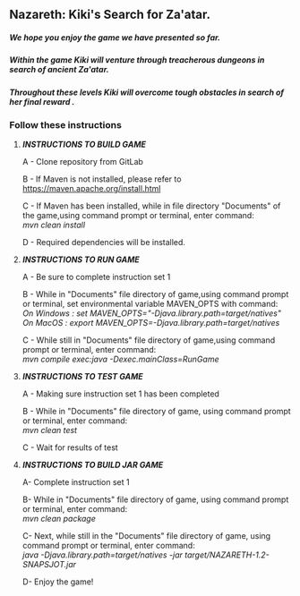 ## Nazareth: Kiki's Search for Za'atar.

##### We hope you enjoy the game we have presented so far.

##### Within the game Kiki will venture through treacherous dungeons in search of ancient Za'atar.  
##### Throughout these levels Kiki will overcome tough obstacles in search of her final reward .


### Follow these instructions
 
 

1. ***INSTRUCTIONS TO BUILD GAME***

	A - Clone repository from GitLab

	B - If Maven is not installed, please refer to https://maven.apache.org/install.html

	C - If  Maven has been installed, while in file directory "Documents" of the game,using command prompt or terminal, enter command:  
	   *mvn clean install*
	
	D - Required dependencies will be installed.


2. ***INSTRUCTIONS TO RUN GAME***

	A - Be sure to complete instruction set 1

	B -  While in "Documents" file directory of game,using command prompt or terminal, set environmental variable MAVEN_OPTS with command:  
	   *On Windows : set MAVEN_OPTS="-Djava.library.path=target/natives"*   
	   *On MacOS : export MAVEN_OPTS=-Djava.library.path=target/natives*
	
	C - While still in "Documents" file directory of game,using command prompt or terminal, enter command:  
	   *mvn compile exec:java -Dexec.mainClass=RunGame*


3.  ***INSTRUCTIONS TO TEST GAME***

	A - Making sure instruction set 1 has been completed

	B - While in "Documents" file directory of game, using command prompt or terminal, enter command:    
	    *mvn clean test*	

	C - Wait for results of test


4.  ***INSTRUCTIONS TO BUILD JAR GAME*** 

	A- Complete instruction set 1

	B- While in "Documents" file directory of game, using command prompt or terminal, enter command:      
	   *mvn clean package*

	C- Next, while still in the "Documents" file directory of game, using command prompt or terminal, enter command:  
	   *java -Djava.library.path=target/natives -jar target/NAZARETH-1.2-SNAPSJOT.jar*

	D- Enjoy the game!
	
	
